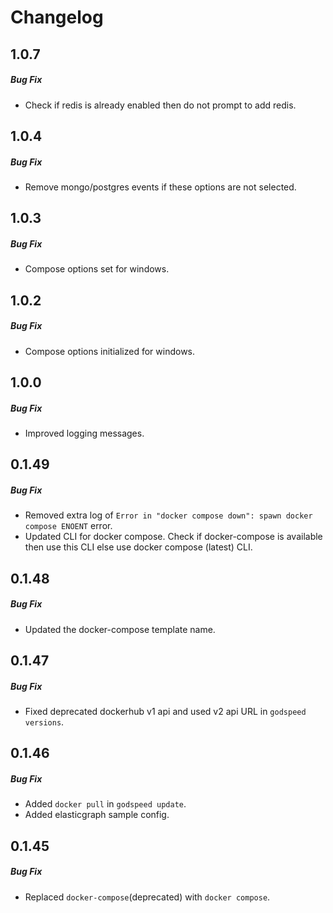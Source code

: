 # Changelog

## 1.0.7
##### Bug Fix
  - Check if redis is already enabled then do not prompt to add redis.


## 1.0.4
##### Bug Fix
  - Remove mongo/postgres events if these options are not selected.


## 1.0.3
##### Bug Fix
  - Compose options set for windows.


## 1.0.2
##### Bug Fix
  - Compose options initialized for windows.


## 1.0.0
##### Bug Fix
  - Improved logging messages.


## 0.1.49
##### Bug Fix
  - Removed extra log of `Error in "docker compose down": spawn docker compose ENOENT` error.
  - Updated CLI for docker compose. Check if docker-compose is available then use this CLI else use docker compose (latest) CLI.


## 0.1.48
##### Bug Fix
  - Updated the docker-compose template name.


## 0.1.47
##### Bug Fix
  - Fixed deprecated dockerhub v1 api and used v2 api URL in `godspeed versions`.


## 0.1.46
##### Bug Fix
  - Added `docker pull` in `godspeed update`.
  - Added elasticgraph sample config.


## 0.1.45
##### Bug Fix
  - Replaced `docker-compose`(deprecated) with `docker compose`.